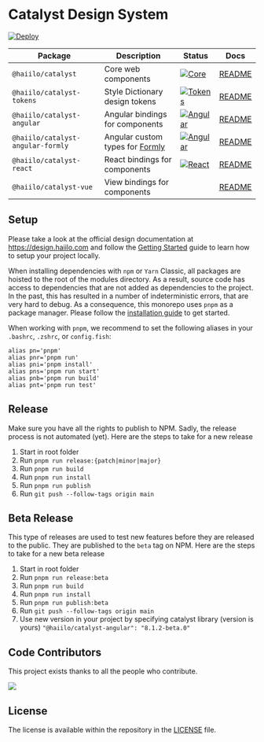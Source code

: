 # Catalyst Design System

[![Deploy](https://github.com/haiilo/catalyst/actions/workflows/deploy.yml/badge.svg)](https://github.com/haiilo/catalyst/actions/workflows/deploy.yml)

| Package | Description | Status | Docs |
| ------- | ----------- | ------ | ---- |
| `@haiilo/catalyst`           | Core web components               | [![Core](https://github.com/haiilo/catalyst/actions/workflows/core.yml/badge.svg)](https://github.com/haiilo/catalyst/actions/workflows/core.yml) | [README](https://github.com/haiilo/catalyst/blob/main/core/README.md) |
| `@haiilo/catalyst-tokens`    | Style Dictionary design tokens    | [![Tokens](https://github.com/haiilo/catalyst/actions/workflows/tokens.yml/badge.svg)](https://github.com/haiilo/catalyst/actions/workflows/tokens.yml) | [README](https://github.com/haiilo/catalyst/blob/main/tokens/README.md) |
| `@haiilo/catalyst-angular`   | Angular bindings for components   | [![Angular](https://github.com/haiilo/catalyst/actions/workflows/angular.yml/badge.svg)](https://github.com/haiilo/catalyst/actions/workflows/angular.yml) | [README](https://github.com/haiilo/catalyst/blob/main/angular/README.md) |
| `@haiilo/catalyst-angular-formly`   | Angular custom types for [Formly](https://formly.dev/)   | [![Angular](https://github.com/haiilo/catalyst/actions/workflows/angular.yml/badge.svg)](https://github.com/haiilo/catalyst/actions/workflows/angular.yml) | [README](https://github.com/haiilo/catalyst/blob/main/angular/README.md) |
| `@haiilo/catalyst-react`     | React bindings for components     | [![React](https://github.com/haiilo/catalyst/actions/workflows/react.yml/badge.svg)](https://github.com/haiilo/catalyst/actions/workflows/react.yml) | [README](https://github.com/haiilo/catalyst/blob/main/react/README.md) |
| `@haiilo/catalyst-vue`       | View bindings for components      |  | [README](https://github.com/haiilo/catalyst/blob/main/vue/README.md) |

## Setup

Please take a look at the official design documentation at
https://design.haiilo.com and follow the [Getting Started](https://design.haiilo.com/7a807c8eb/p/12e811-getting-started)
guide to learn how to setup your project locally.

When installing dependencies with `npm` or `Yarn` Classic, all packages are
hoisted to the root of the modules directory. As a result, source code has
access to dependencies that are not added as dependencies to the project. In the
past, this has resulted in a number of indeterministic errors, that are very
hard to debug. As a consequence, this monorepo uses `pnpm` as a package manager.
Please follow the [installation guide](https://pnpm.io/installation) to get
started.

When working with `pnpm`, we recommend to set the following aliases in your 
`.bashrc`, `.zshrc`, or `config.fish`:

```
alias pn='pnpm'
alias pnr='pnpm run'
alias pni='pnpm install'
alias pns='pnpm run start'
alias pnb='pnpm run build'
alias pnt='pnpm run test'
```

## Release

Make sure you have all the rights to publish to NPM.
Sadly, the release process is not automated (yet). Here are the steps to take for
a new release

1. Start in root folder
1. Run `pnpm run release:{patch|minor|major}`
1. Run `pnpm run build`
1. Run `pnpm run install`
1. Run `pnpm run publish`
1. Run `git push --follow-tags origin main`


## Beta Release

This type of releases are used to test new features before they are released to
the public. They are published to the `beta` tag on NPM. Here are the steps to
take for a new beta release

1. Start in root folder
1. Run `pnpm run release:beta`
1. Run `pnpm run build`
1. Run `pnpm run install`
1. Run `pnpm run publish:beta`
1. Run `git push --follow-tags origin main`
2. Use new version in your project by specifying catalyst library (version is yours) `"@haiilo/catalyst-angular": "8.1.2-beta.0"`

## Code Contributors

This project exists thanks to all the people who contribute.

<a href="https://github.com/haiilo/catalyst/graphs/contributors">
  <img src="https://contrib.rocks/image?repo=haiilo/catalyst" />
</a>

## License

The license is available within the repository in the
[LICENSE](https://github.com/haiilo/catalyst/blob/main/LICENSE) file.
